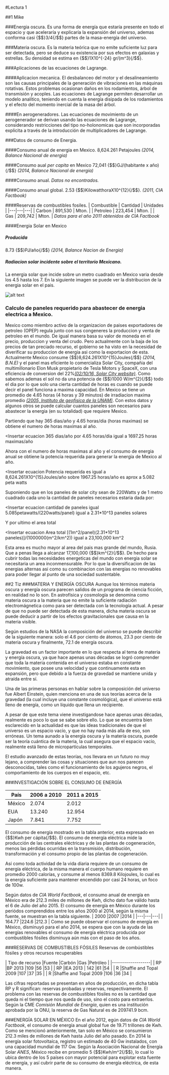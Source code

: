 #Lectura 1

##1 Mike 

###Energia oscura.
Es una forma de energía que estaría presente en todo el espacio y que aceleraría y explicaría la expansión del universo, ademas conforma casi {$$}3/4{/$$} partes de la masa-energía del universo.

###Materia oscura.
Es la materia teórica que no emite suficiente luz para ser detectada, pero se deduce su existencia por sus efectos en galaxias y estrellas. Su densidad se estima en {$$}1X10^{-24} gr/(m^3){/$$}.

###Aplicaciones de las ecuaciones de Lagrange.

####Aplicacion mecanica.
El desbalanceo del motor y el desalineamiento son las causas principales de la generación de vibraciones en las máquinas rotativas. Estos problemas ocasionan daños en los rodamientos, árbol de transmisión y acoples. Las ecuaciones de Lagrange permiten desarrollar un modelo analítico, teniendo en cuenta la energía disipada de los rodamientos y el efecto del momento inercial de la masa del árbol.

####En aerogeneradores.
Las ecuaciones de movimiento de un aerogenerador se derivan usando las ecuaciones de Lagrange, considerando restricciones del tipo no-holonomicas que son incorporadas explicita a través de la introducción de multiplicadores de Lagrange.

###Datos de consumo de Energia.

####Consumo anual de energia en Mexico.
8,624.261 Petajoules *(2014, Balance Nacional de energia)*

####Consumo aual *per capita* en Mexico
72,041 {$$}GJ/(habitante x año){/$$} *(2014, Balance Nacional de energia)*

####Consumo anual.
*Datos no encontrados.*

####Consumo anual global.
2.53 {$$}KilowatthoraX10^{12}{/$$}. *(2011, CIA Factbook)*    

####Reservas de combustibles fosiles.
|  Combustible |  Cantidad |  Unidades |
|---|---|---|
| Carbon  | 891,530  |  Mton. |
| Petroleo  | 223,454  |  Mton. |
| Gas  |  209,742 | Mton.  |
*Datos para el año 2011 obtenidos de CIA Factbook*

####Energia Solar en Mexico
##### Producida
8.73 {$$}PJ/año{/$$} *(2014, Balance Nacion de Energia)*

##### Radiacion solar incidente sobre el territorio Mexicano.
La energia solar que incide sobre un metro cuadrado en Mexico varia desde los 4.5 hasta los 7. En la siguiente imagen se puede ver la distribucion de la energia solar en el pais.

![alt text](http://solary.mx/tienda/img/cms/mapa-insolacion-mexico_1.gif "Mapa de energia solar")

### Calculo de paneles requerido para abastecer de energia electrica a Mexico.
Mexico como miembro activo de la organizacion de paises exportadores de petroleo (OPEP) regula junto con sus congeneres la produccion y venta de petroleo en el mundo. De igual manera basa su valor de moneda en el precio, produccion y venta del crudo. Pero actualmente con la baja de los precios de tan preciado recurso, el gobierno se ha visto en la necesidad de diverificar su produccion de energia asi como la exportacion de esta.
Actualmente Mexico consume {$$}8,624.261X10^{15}Joules{/$$} *(2014, B.N.E)* y el panel mas eficiente lo comercializa Solar City, compañia del multimillonario Elon Musk propietario de Tesla Motors y SpaceX, con una eficiencia de conversion del 22%[*(02/10/16, Solar City website)*](http://www.solarcity.com/newsroom/press/solarcity-unveils-world%E2%80%99s-most-efficient-rooftop-solar-panel-be-made-america).
Como sabemos ademas el sol no da una potencia de {$$}1000 W/m^{2}{/$$} todo el dia por lo que solo una cierta cantidad de horas es cuando se puede decir el panel funciona a maxima capacidad. En Mexico se tiene un promedio de 4.65 horas (4 horas y 39 minutos) de irradiacion maxima promedio [*(2005, Instituto de geofisica de la UNAM)*](http://www.geofisica.unam.mx/ors/energia_solar1.pdf).
Con estos datos y algunos otros se puede calcular cuantos paneles son necesarios para abastecer la energia (en su totalidad) que requiere Mexico.

Partiendo que hay 365 dias/año y 4.65 horas/dia (horas maximas) se obtiene el numero de horas maximas al año.

<Insertar ecuacion 365 dias/año por 4.65 horas/dia igual a  1697.25 horas maximas/año

Ahora con el numero de horas maximas al año y el consumo de energia anual se obtiene la potencia requerida para generar la energia de Mexico al año.

<Insertar ecuacion Potencia requerida es igual a 8,624.261X10^{15}Joules/año sobre 1967.25 horas/año es aprox a 5.082 peta watts

Suponiendo que en los paneles de solar city sean de 220Watts y de 1 metro cuadrado cada uno la cantidad de paneles necesarios estaria dada por:
 
<Insertar ecuacion cantidad de paneles igual 5.085petawatts/(220watts/panel) igual a 2.31*10^13 paneles solares

Y por ultimo el area total

<Insertar ecuacion Area total [(1m^2/panel)(2.31*10^13 paneles)]/(1000000(m^2/km^2)) igual a 23,100,000 km^2

Esta area es mucho mayor al area del pais mas grande del mundo, Rusia. Que a penas llega a alcanzar 17,100,000 {$$}km^{2}{/$$}.
De hecho para cubrir todas las necesidades energeticas del mundo con energia solar se necesitaria un area inconmensurable. Por lo que la diversificacion de las energias alternas asi como su combinacion con las energias no renovables para poder llegar al punto de una sociedad sustentable.

##2 Tiz
###MATERIA Y ENERGÍA OSCURA
Aunque los términos materia oscura y energía oscura parecen salidos de un programa
de ciencia ficción, en realidad no lo son. En astrofísica y cosmología se denomina como
materia oscura a la materia que no emite la suficiente radiación electromágnetica como 
para ser detectada con la tecnología actual. A pesar de que no puede ser detectada de esta 
manera, dicha materia oscura se puede deducir a partir de los efectos gravitacionales que
causa en la materia visible.

Según estudios de la NASA la composición del universo se puede describir de la siguiente manera:
solo el 4.6 por ciento de átomos, 23.3 por ciento de materia oscura y finalmente, 72.1 de energía
oscura.

La gravedad es un factor importante en lo que respecta al tema de materia y energía oscura, ya que
hace apenas unas décadas se logró comprender que toda la materia contenida en el universo estaba en
constante movimiento, que posee una velocidad y que continuamente esta en expansión, pero que debido
a la fuerza de gravedad se mantiene unida y atraída entre sí. 


Una de las primeras personas en hablar sobre la composición del universo fue Albert Einstein, 
quien menciona en una de sus teorías acerca de la gravedad (la cual incluye una constante cosmológica),
que el universo está lleno de energía, como un líquido que llena un recipiente. 

A pesar de que este tema viene investigandose hace apenas unas décadas, realmente es poco lo que se 
sabe sobre ello. Lo que se encuentra bien esclarecido en la actualidad es que las ideas tradicionales
de que el universo es un espacio vacío, y que no hay nada más alla de eso, son erróneas. Un tema aunado
a la energía oscura y la matería oscura, puede ser la teoría cuántica de la materia, la cual asegura
que el espacio vacío, realmente está lleno de micropartículas temporales. 

El estudio avanzado de estas teorías, nos llevara en un futuro no muy lejano, a comprender las cosas
y situaciones que aun nos parecen desconocidas, tales como el funcionamiento de los agujeros negros,
el comportamiento de los cuerpos en el espacio, etc. 

###INVESTIGACIÓN SOBRE EL CONSUMO DE ENERGÍA

| País  |2006 a 2010   |2011 a 2015   |
|---|---|---|
|  México |2.074   |2.012   |
|   EUA|   13.240|12.954   |
| Japón  |  7.841 |7.752   |

El consumo de energía mostrado en la tabla anterior, esta expresado en {$$}Kwh per cápita{/$$}.
El consumo de energía eléctrica mide la producción de las centrales eléctricas y de las plantas de
cogeneración, menos las pérdidas ocurridas en la transmisión, distribución, transformación y el
consumo propio de las plantas de cogeneración.

Así como toda actividad de la vida diaria requiere de un consumo de energía eléctrica, de la misma manera
el cuerpo humano requiere en promedio 2000 calorías, y consume al menos 8369.8 Kilojoules, lo cual es la
energía suficiente para mantener encendido por casi 24 horas, un foco de 100w. 

Según datos de *CIA World Factbook*, el consumo anual de energía en México era de 212.3 miles de millones
de Kwh, dicho dato fue válido hasta el 6 de Julio del año 2015. El consumo de energía en México durante los
periódos comprendidos entre los años 2000 al 2014, según la misma fuente, se muestran en la tabla siguiente.
| 2000  |2007   |2014   |
|---|---|---|
|  164.77 |224.6   |212.3   |
Como se puede observar el consumo de energía en México, disminuyó para el año 2014, se espera que con la
ayuda de las energías renovables el consumo de energía eléctrica producida por combustibles fósiles
disminuya aún más con el paso de los años. 

###RESERVAS DE COMBUSTIBLES FÓSILES
Reservas de combústibles fósiles y otros recursos recuperables

| Tipo de recurso  |Fuente   |Carbón   |Gas   |Petróleo   |
|-------------------|
| RP  |BP 2013 |109   |56   |53   |
| RP  |IEA 2013 |  142 |61   |54   |
| R  |Shaffie and Topal 2009 |107   |37   |35   |
| R  |Shaffie and Topal 2009  |106   |36   |34   |

Las cifras reportadas se presentan en años de producción, en dicha tabla
RP y R significan: reservas probadas y reservas, respectivamente. El problema
con las reservas de combustibles fósiles no es la cantidad que queda ni el tiempo
que nos queda de uso, sino el costo para extraerlos.
Según la CME *Comisión Mundial de Energía*, quien es una institución aprobada por la ONU,
la reserva de Gas Natural es de 209741.9 bcm. 

###ENERGÍA SOLAR EN MÉXICO
En el año 2012, egún datos de *CIA World Factbook*, el consumo de energía anual global fue de
19.71 trillones de Kwh. Como se mencionó anteriormente, tan solo en México se consumieron 212.3 miles de millones
de Kwh hasta Julio del año pasado. En 2014 la energía solar fotovoltaíca, registro un estimado de 40 Gw instalados,
con una capacidad mundial de 117 Gw. Según la Asociación Nacional de Energía Solar *ANES*, México recibe en promedio
5 {$$}Kwh/m^2{/$$}, lo cual lo ubica dentro de los 5 países con mayor potencial para explotar esta fuente de energía,
y así cubrir parte de su consumo de energía eléctrica, de esta manera. 




